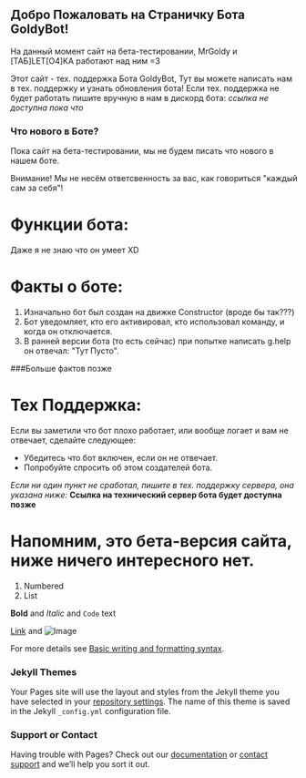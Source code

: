 ## Добро Пожаловать на Страничку Бота GoldyBot!
На данный момент сайт на бета-тестировании, MrGoldy и [ТАБ]LET[O4]KA работают над ним =3

Этот сайт - тех. поддержка Бота GoldyBot, Тут вы можете написать нам в тех. поддержку и узнать обновления бота! Если тех. поддержка не будет работать пишите вручную в нам в дискорд бота: *ссылка не доступна пока что*

### Что нового в Боте?

Пока сайт на бета-тестировании, мы не будем писать что нового в нашем боте.


Внимание! Мы не несём ответсвенность за вас, как говориться "каждый сам за себя"!

# Функции бота:

Даже я не знаю что он умеет XD

# Факты о боте:
1) Изначально бот был создан на движке Constructor (вроде бы так???)
2) Бот уведомляет, кто его активировал, кто использовал команду, и когда он отключается.
3) В ранней версии бота (то есть сейчас) при попытке написать g.help он отвечал: "Тут Пусто".

###Больше фактов позже  
   
# Тех Поддержка:
Если вы заметили что бот плохо работает, или вообще логает и вам не отвечает, сделайте следующее:

- Убедитесь что бот включен, если он не отвечает.
- Попробуйте спросить об этом создателей бота.

_Если ни один пункт не сработал, пишите в тех. поддержку сервера, она указана ниже:_
**Ссылка на технический сервер бота будет доступна позже**

# Напомним, это бета-версия сайта, ниже ничего интересного нет.

1. Numbered
2. List

**Bold** and _Italic_ and `Code` text

[Link](url) and ![Image](src)


For more details see [Basic writing and formatting syntax](https://docs.github.com/en/github/writing-on-github/getting-started-with-writing-and-formatting-on-github/basic-writing-and-formatting-syntax).

### Jekyll Themes

Your Pages site will use the layout and styles from the Jekyll theme you have selected in your [repository settings](https://github.com/nikitosPy/goldymine/settings/pages). The name of this theme is saved in the Jekyll `_config.yml` configuration file.

### Support or Contact

Having trouble with Pages? Check out our [documentation](https://docs.github.com/categories/github-pages-basics/) or [contact support](https://support.github.com/contact) and we’ll help you sort it out.
